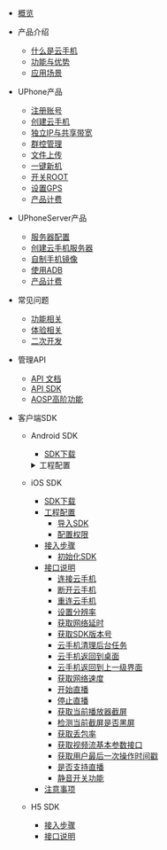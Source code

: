 * [概览](/uphone/README.md)
* 产品介绍   <!-- 以下是参考的目录模版，旨在建议产品文档应该包含的内容模块。实际章节划分可根据实际内容进行调整 -->
   * [什么是云手机](/uphone/_whatUphone.md)
   * [功能与优势](/uphone/_function.md)
   * [应用场景](/uphone/_application.md)

* UPhone产品
    * [注册账号](/uphone/guide.md#注册账号)
    * [创建云手机](/uphone/guide.md#创建云手机)
    * [独立IP与共享带宽](/uphone/guide.md#独立公网IP)
    * [群控管理](/uphone/guide.md#群控管理)
    * [文件上传](/uphone/guide.md#文件上传)
    * [一键新机](/uphone/guide.md#一键新机)
    * [开关ROOT](/uphone/guide.md#开关ROOT)
    * [设置GPS](/uphone/guide.md#设置GPS)
    * [产品计费](/uphone/guide.md#产品计费)
    
 * UPhoneServer产品 
    * [服务器配置](/uphone/price.md#云手机服务器)
    * [创建云手机服务器](/uphone/guide.md#创建云手机服务器)
    * [自制手机镜像](/uphone/guide.md#自制镜像)
    * [使用ADB](/uphone/guide.md#使用ADB)
    * [产品计费](/uphone/guide.md#产品计费)
      
* 常见问题
  * [功能相关](/uphone/FAQ.md#功能相关)
  * [体验相关](/uphone/FAQ.md#体验相关)
  * [二次开发](/uphone/FAQ.md#二次开发)

* 管理API
  * [API 文档](https://cms-docs.ucloudadmin.com/api/uphone-api/README)
  * [API SDK](https://cms-docs.ucloudadmin.com/tools)
  * [AOSP高阶功能](/uphone/_sysapplication.md)

* 客户端SDK
  * Android SDK 
    * [SDK下载](/uphone/sdk.md#SDK下载)
     <details>
     <summary>工程配置</summary>
  
        * [配置权限](/uphone/sdk.md#配置权限)        
        * [导入SDK包](/uphone/sdk.md#导入SDK包)     
        * [代码混淆](/uphone/sdk.md#代码混淆)
    <details/>
    * 快速入门
        * [注册云手机状态监听器](/uphone/sdk.md#注册云手机状态监听器)  	
        * [初始化云手机sdk](/uphone/sdk.md#初始化云手机sdk)   	 
        * [连接云手机](/uphone/sdk.md#连接UPhone)       
        * [断开云手机](/uphone/sdk.md#断开UPhone)  
    * 接口说明
        * [初始化sdk](/uphone/sdk.md#初始化sdk) 
        * [连接云手机](/uphone/sdk.md#连接云手机)  
        * [断开云手机](/uphone/sdk.md#断开云手机)      
        * [重新连接云手机](/uphone/sdk.md#重新连接云手机)      
        * [设置分辨率](/uphone/sdk.md#设置分辨率)         
        * [发送指定按键](/uphone/sdk.md#发送指定按键)       
        * [设置静音](/uphone/sdk.md#设置静音)     
        * [是否支持直播](/uphone/sdk.md#是否支持直播)    
        * [开启直播](/uphone/sdk.md#开启直播)    
        * [停止直播](/uphone/sdk.md#停止直播)    
        * [获取视频流基本参数](/uphone/sdk.md#获取视频流基本参数)    
        * [获得网络延时](/uphone/sdk.md#获得网络延时)  
        * [获得丢包率](/uphone/sdk.md#获得丢包率)     
        * [获取网络速度](/uphone/sdk.md#获取网络速度)    
        * [获取用户最后一次操作时间戳](/uphone/sdk.md#获取用户最后一次操作时间戳)     
        * [获得版本号](/uphone/sdk.md#获得版本号)
  * iOS SDK 
    * [SDK下载](/uphone/ios_sdk.md#SDK下载)  
    * [工程配置](/uphone/ios_sdk.md#工程配置)              
        * [导入SDK](/uphone/ios_sdk.md#导入SDK)     
        * [配置权限](/uphone/ios_sdk.md#配置权限) 
    * [接入步骤](/uphone/ios_sdk.md#接入步骤)  
        * [初始化SDK](/uphone/ios_sdk.md#初始化SDK)           
    * [接口说明](/uphone/ios_sdk.md#接口说明)
        * [连接云手机](/uphone/ios_sdk.md#连接云手机)  
        * [断开云手机](/uphone/ios_sdk.md#断开云手机)      
        * [重连云手机](/uphone/ios_sdk.md#重连云手机)      
        * [设置分辨率](/uphone/ios_sdk.md#设置分辨率)         
        * [获取网络延时](/uphone/ios_sdk.md#获取网络延时)       
        * [获取SDK版本号](/uphone/ios_sdk.md#获取SDK版本号)     
        * [云手机清理后台任务](/uphone/ios_sdk.md#云手机清理后台任务)    
        * [云手机返回到桌面](/uphone/ios_sdk.md#云手机返回到桌面)    
        * [云手机返回到上一级界面](/uphone/ios_sdk.md#云手机返回到上一级界面)    
        * [获取网络速度](/uphone/ios_sdk.md#获取网络速度)    
        * [开始直播](/uphone/ios_sdk.md#开始直播)  
        * [停止直播](/uphone/ios_sdk.md#停止直播)     
        * [获取当前播放器截屏](/uphone/ios_sdk.md#获取当前播放器截屏)    
        * [检测当前截屏是否黑屏](/uphone/ios_sdk.md#检测当前截屏是否黑屏)     
        * [获取丢包率](/uphone/ios_sdk.md#获取丢包率)
        * [获取视频流基本参数接口](/uphone/ios_sdk.md#获取视频流基本参数接口)
        * [获取用户最后一次操作时间戳](/uphone/ios_sdk.md#获取用户最后一次操作时间戳)
        * [是否支持直播](/uphone/ios_sdk.md#是否支持直播)
        * [静音开关功能](/uphone/ios_sdk.md#静音开关功能)
    * [注意事项](/uphone/ios_sdk.md#注意事项)
  * H5 SDK
    * [接入步骤](/uphone/h5-sdk.md#快速入门amp集成SDK)
    * [接口说明](/uphone/h5-sdk.md#API接口)
 
